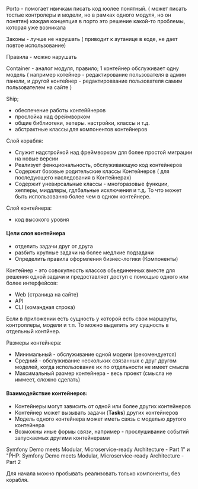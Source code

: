 Porto - помогает нвичкам писать код юолее понятный. ( может писать тостые контролеры и модели, но в рамках одного модуля, но он понятян)
каждая концепция в порто это решение какой-то проблемы, которая уже возникала

Законы - лучше не нарушать ( приводит к аутанице в коде, не дает повтое использование)

Правила - можно нарушать


Container - аналог модуля, правило; 1 контейнер обслуживает одну модель ( например котейнер - редактирование пользователя в админ панели, 
и другой контейнер - редактироввание пользователя самим пользователем на сайте
)

Ship;
- обеспечение работы контеййнеров
- прослойка над фреймворком
- общие библиотеки, хеперы. настройки, классы и т.д.
- абстрактные классы для компонентов контейнеров

Слой корабля:
- Служит надстройкой над фреймворком для более простой миграции на новые версии
- Реализует фенкциональность, обслуживающую код контейнеров
- Содержит бозовые родительские классы Контейнеров ( для последующего наследования в Контейнерах)
- Содержит уневирсальные классы - многоразовые функции, хелперы, миддлвры, гдлбальные исключения и т.д. То что может
быть использованно более чем в одном контейнере.

Слой контейнера:
- код высокого уровня

#### Цели слоя контейнера
- отделить задачи друг от друга
- разбить крупные задачи на более медлкие подзадачи
- Определить правила оформления бизнес-логики (Компоненты)

Контейнер - это совокупность классов обьединенных вместе для решения одной задачи и предоставляет доступ с помощью
одного или более интерфейсов:
- Web (страница на сайте)
- API
- CLI (командная строка)

Если в приложении есть сущность у которой есть свои маршруты, контроллеры, модели и т.п.
То можно выделить эту сущность в отдельный контйнер.

Размеры контейнера:
- Минимальный - обслуживание одной модели (рекомендуется)
- Средний - обслуживание нескольких связанных с друг другом моделей, когда использование их по отдельности
не имеет смысла
- Максимальный размер контейнера - весь проект (смысла не иммеет, сложно сделать)


#### Взаимодействие контейнеров:
- Контейнеры могут зависить от одной или более других контейнеров
- Контейнер может вызывать задачи (**Tasks**) других контейнеров
- Модель одного контейнера может иметь связь с моделью другого контейнера
- Возможны иные формы связи, например - прослушивание событий запускаемых другими контейнерами 

Symfony Demo meets Modular, Microservice-ready Architecture - Part 1" и "PHP: Symfony Demo meets Modular, Microservice-ready Architecture - Part 2


Для начала можно пробывать реализовать только компоненты, без корабля.

